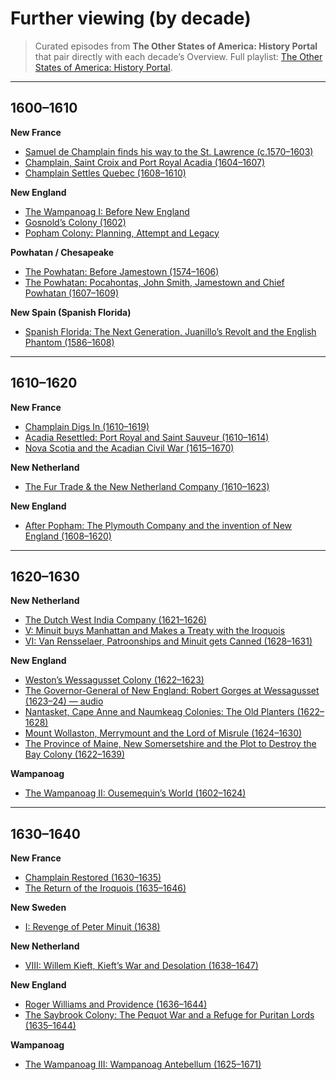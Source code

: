 # Further viewing (by decade)

> Curated episodes from **The Other States of America: History Portal** that pair directly with each decade’s Overview. Full playlist: [The Other States of America: History Portal](https://www.youtube.com/playlist?list=PLeGteAQBfysb5-NtDcw7-DkE-LgoINXy2).

---

## 1600–1610

**New France**
- [Samuel de Champlain finds his way to the St. Lawrence (c.1570–1603)](https://www.youtube.com/watch?v=Xyo_jno8brY)
- [Champlain, Saint Croix and Port Royal Acadia (1604–1607)](https://www.youtube.com/watch?v=Y5b20KVVsjU)
- [Champlain Settles Quebec (1608–1610)](https://www.youtube.com/watch?v=_LjkTVfCWAc)

**New England**
- [The Wampanoag I: Before New England](https://www.youtube.com/watch?v=iKzb7N1EPlI)
- [Gosnold’s Colony (1602)](https://www.youtube.com/watch?v=ESPQ5qs1azI)
- [Popham Colony: Planning, Attempt and Legacy](https://www.youtube.com/watch?v=YmmhYcaKvRs)

**Powhatan / Chesapeake**
- [The Powhatan: Before Jamestown (1574–1606)](https://www.youtube.com/watch?v=ZTVHGGX42ts)
- [The Powhatan: Pocahontas, John Smith, Jamestown and Chief Powhatan (1607–1609)](https://www.youtube.com/watch?v=rQjyvMYhHdQ)

**New Spain (Spanish Florida)**
- [Spanish Florida: The Next Generation, Juanillo’s Revolt and the English Phantom (1586–1608)](https://www.youtube.com/watch?v=RYqDE477GFU)

---

## 1610–1620

**New France**
- [Champlain Digs In (1610–1619)](https://www.youtube.com/watch?v=N5qUXncJQEw)
- [Acadia Resettled: Port Royal and Saint Sauveur (1610–1614)](https://www.youtube.com/watch?v=1i_vYWdmYZc)
- [Nova Scotia and the Acadian Civil War (1615–1670)](https://www.youtube.com/watch?v=62G4y03u9Wc)

**New Netherland**
- [The Fur Trade & the New Netherland Company (1610–1623)](https://www.youtube.com/watch?v=czeFItz476U)

**New England**
- [After Popham: The Plymouth Company and the invention of New England (1608–1620)](https://www.youtube.com/watch?v=A6xei_7wNuc)

---

## 1620–1630

**New Netherland**
- [The Dutch West India Company (1621–1626)](https://www.youtube.com/watch?v=dTaJvLm7290)
- [V: Minuit buys Manhattan and Makes a Treaty with the Iroquois](https://www.youtube.com/watch?v=WzsFcjppcoc)
- [VI: Van Rensselaer, Patroonships and Minuit gets Canned (1628–1631)](https://www.youtube.com/watch?v=TWs9fly-Yp0)

**New England**
- [Weston’s Wessagusset Colony (1622–1623)](https://www.youtube.com/watch?v=hZkg0vEUgGA)
- [The Governor-General of New England: Robert Gorges at Wessagusset (1623–24) — audio](https://creators.spotify.com/pod/profile/osoa/episodes/The-Governor-General-of-New-England-Robert-Gorges-at-Wessagusset-1623-24-e2258gb)
- [Nantasket, Cape Anne and Naumkeag Colonies: The Old Planters (1622–1628)](https://www.youtube.com/watch?v=zDdCH3TFZ3Y)
- [Mount Wollaston, Merrymount and the Lord of Misrule (1624–1630)](https://www.youtube.com/watch?v=WaeyTXvix1I)
- [The Province of Maine, New Somersetshire and the Plot to Destroy the Bay Colony (1622–1639)](https://www.youtube.com/watch?v=l0qzeDt9WNA)

**Wampanoag**
- [The Wampanoag II: Ousemequin’s World (1602–1624)](https://www.youtube.com/watch?v=dGm20J-PfVk)

---

## 1630–1640

**New France**
- [Champlain Restored (1630–1635)](https://www.youtube.com/watch?v=SRE0JnfDBDU)
- [The Return of the Iroquois (1635–1646)](https://www.youtube.com/watch?v=Rayn1RbNX4I)

**New Sweden**
- [I: Revenge of Peter Minuit (1638)](https://www.youtube.com/watch?v=jgVObVwrM4U)

**New Netherland**
- [VIII: Willem Kieft, Kieft’s War and Desolation (1638–1647)](https://www.youtube.com/watch?v=_eBqxp_EEvU)

**New England**
- [Roger Williams and Providence (1636–1644)](https://www.youtube.com/watch?v=fDRJTnQKFzU)
- [The Saybrook Colony: The Pequot War and a Refuge for Puritan Lords (1635–1644)](https://www.youtube.com/watch?v=9l0PlNGDFZM)

**Wampanoag**
- [The Wampanoag III: Wampanoag Antebellum (1625–1671)](https://www.youtube.com/watch?v=NWTqNMCCF74)


